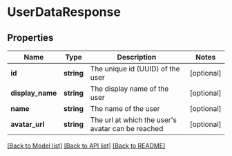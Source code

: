 # UserDataResponse

## Properties
Name | Type | Description | Notes
------------ | ------------- | ------------- | -------------
**id** | **string** | The unique id (UUID) of the user | [optional] 
**display_name** | **string** | The display name of the user | [optional] 
**name** | **string** | The name of the user | [optional] 
**avatar_url** | **string** | The url at which the user&#39;s avatar can be reached | [optional] 

[[Back to Model list]](../README.md#documentation-for-models) [[Back to API list]](../README.md#documentation-for-api-endpoints) [[Back to README]](../README.md)


